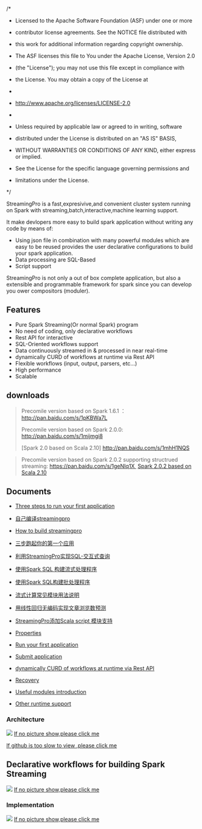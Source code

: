 /*

 * Licensed to the Apache Software Foundation (ASF) under one or more

 * contributor license agreements.  See the NOTICE file distributed with

 * this work for additional information regarding copyright ownership.

 * The ASF licenses this file to You under the Apache License, Version 2.0

 * (the "License"); you may not use this file except in compliance with

 * the License.  You may obtain a copy of the License at

 *

 *    http://www.apache.org/licenses/LICENSE-2.0

 *

 * Unless required by applicable law or agreed to in writing, software

 * distributed under the License is distributed on an "AS IS" BASIS,

 * WITHOUT WARRANTIES OR CONDITIONS OF ANY KIND, either express or implied.

 * See the License for the specific language governing permissions and

 * limitations under the License.

 */

StreamingPro is a fast,expresivive,and convenient cluster system running on Spark with streaming,batch,interactive,machine learning support.

It make devlopers more easy to build spark application without writing any code by means of:

* Using json file in combination with many powerful modules which are easy to be reused provides the user declarative configurations to  build your spark application.
* Data processing are SQL-Based 
* Script support 
 

StreamingPro is not only a out of box complete
application, but also  a extensible and programmable framework for spark since you can develop you ower compositors (moduler). 



## Features

* Pure Spark Streaming(Or normal Spark) program
* No need of coding, only declarative workflows
* Rest API for interactive
* SQL-Oriented workflows support  
* Data continuously streamed in & processed in near real-time
* dynamically CURD of workflows  at runtime via Rest API 
* Flexible workflows (input, output, parsers, etc...) 
* High performance
* Scalable   

## downloads


> Precomile version based on Spark 1.6.1 ：  http://pan.baidu.com/s/1pKBWa7L
>
> Precomile version based on Spark 2.0.0:  http://pan.baidu.com/s/1mijmgi8
>
> [Spark 2.0 based on Scala 2.10] http://pan.baidu.com/s/1mhH1NQS

> Precomile version based on Spark 2.0.2 supporting structrued streaming: https://pan.baidu.com/s/1geNIq1X 
> [Spark 2.0.2 based on Scala 2.10](https://pan.baidu.com/s/1hrCkVEc)



## Documents

* [Three steps to run your first application](https://github.com/allwefantasy/streamingpro/wiki/Three-steps-to-run-your-first-application)

* [自己编译streamingpro](http://blog.csdn.net/itfootball/article/details/52875766)
* [How to build streamingpro](https://github.com/allwefantasy/streamingpro/wiki/Build)

* [三步跑起你的第一个应用](https://github.com/allwefantasy/streamingpro/wiki/三步跑起你的第一个应用)
* [利用StreamingPro实现SQL-交互式查询](https://github.com/allwefantasy/streamingpro/wiki/利用StreamingPro实现SQL-交互式查询)
* [使用Spark SQL 构建流式处理程序](http://www.jianshu.com/p/d10edd6c7cf9)
* [使用Spark SQL构建批处理程序](http://www.jianshu.com/p/7f6cb8eaadef)

* [流式计算常见模块用法说明](http://www.jianshu.com/p/9c0d00498cb8)
* [用线性回归无编码实现文章浏览数预测](http://www.jianshu.com/p/d053a21944f5)
* [StreamingPro添加Scala script 模块支持](http://www.jianshu.com/p/b33c36cd3481)
* [Properties](https://github.com/allwefantasy/streamingpro/wiki/Properties)

* [Run your first application](docs/Run-your-first-application.md)
* [Submit application](https://github.com/allwefantasy/streamingpro/wiki/Submit-application)
* [dynamically CURD of workflows  at runtime via Rest API](https://github.com/allwefantasy/streamingpro/wiki/Dynamically-add-Job-via-Rest-API)
* [Recovery](https://github.com/allwefantasy/streamingpro/wiki/Recovery)
* [Useful modules introduction](https://github.com/allwefantasy/streamingpro/wiki/Common-compositors-introduction)
* [Other runtime support](https://github.com/allwefantasy/streamingpro/wiki/Runtime-support)


### Architecture  

![](https://github.com/allwefantasy/streamingpro/blob/master/images/Snip20160510_3.png)
[If no picture show,please click me](http://upload-images.jianshu.io/upload_images/1063603-383c19104e141031.png?imageMogr2/auto-orient/strip%7CimageView2/2/w/1240)


[If github is too slow to view ,please click me](http://www.jianshu.com/p/3c19f8b9341c)


## Declarative workflows for building Spark Streaming  

![](https://github.com/allwefantasy/streamingpro/blob/master/images/Snip20160510_4.png)
[If no picture show,please click me](http://upload-images.jianshu.io/upload_images/1063603-968e744a1ef2e334.png?imageMogr2/auto-orient/strip%7CimageView2/2/w/1240)

### Implementation

![](https://github.com/allwefantasy/streamingpro/blob/master/images/Snip20160510_1.png)
[If no picture show,please click me](http://upload-images.jianshu.io/upload_images/1063603-26dd2d88611a8b93.png?imageMogr2/auto-orient/strip%7CimageView2/2/w/1240)








 
